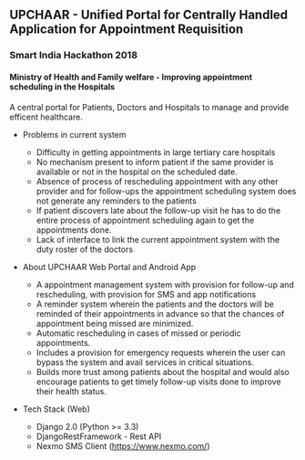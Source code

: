 ## UPCHAAR - Unified Portal for Centrally Handled Application for Appointment Requisition 

### Smart India Hackathon 2018 

#### Ministry of Health and Family welfare - Improving appointment scheduling in the Hospitals

A central portal for Patients, Doctors and Hospitals to manage and provide efficent healthcare. 

* Problems in current system
    
    * Difficulty in getting appointments in large tertiary care hospitals 
    * No mechanism present to inform patient if the same provider is available or not in the hospital on the scheduled date. 
    * Absence of process of rescheduling appointment with any other provider and for follow-ups the appointment scheduling system does not    generate any reminders to the patients
    * If patient discovers late about the follow-up visit he has to do the entire process of appointment scheduling again to get the appointments done. 
    * Lack of interface to link the current appointment system with the duty roster of the doctors

* About UPCHAAR Web Portal and Android App

    * A appointment management system with provision for follow-up and rescheduling, with provision for SMS and app notifications
    * A reminder system wherein the patients and the doctors will be reminded of their appointments in advance so that the chances of appointment being missed are minimized.
    * Automatic rescheduling in cases of missed or periodic appointments.
    * Includes a provision for emergency requests wherein the user can bypass the system and avail services in critical situations.
    * Builds more trust among patients about the hospital and would also encourage patients to get timely follow-up visits done to improve their health status. 

* Tech Stack (Web)
    
    * Django 2.0 (Python >= 3.3)
    * DjangoRestFramework - Rest API 
    * Nexmo SMS Client (https://www.nexmo.com/)   
